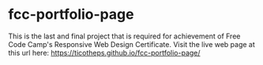 # fcc-portfolio-page
This is the last and final project that is required for achievement of Free Code Camp's Responsive Web Design Certificate. Visit the live web page at this url here: https://ticotheps.github.io/fcc-portfolio-page/

